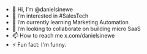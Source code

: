 - 👋 Hi, I’m @danielsinewe
- 👀 I’m interested in #SalesTech
- 🌱 I’m currently learning Marketing Automation
- 💞️ I’m looking to collaborate on building micro SaaS
- 📫 How to reach me x.com/danielsinewe
- ⚡ Fun fact: I'm funny.

